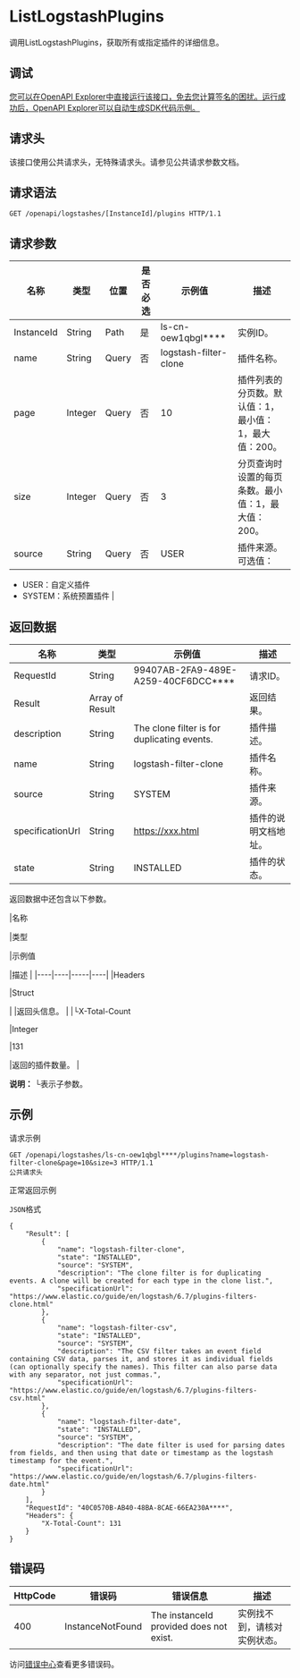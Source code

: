 # ListLogstashPlugins

调用ListLogstashPlugins，获取所有或指定插件的详细信息。

## 调试

[您可以在OpenAPI Explorer中直接运行该接口，免去您计算签名的困扰。运行成功后，OpenAPI Explorer可以自动生成SDK代码示例。](https://api.aliyun.com/#product=elasticsearch&api=ListLogstashPlugins&type=ROA&version=2017-06-13)

## 请求头

该接口使用公共请求头，无特殊请求头。请参见公共请求参数文档。

## 请求语法

```
GET /openapi/logstashes/[InstanceId]/plugins HTTP/1.1
```

## 请求参数

|名称|类型|位置|是否必选|示例值|描述|
|--|--|--|----|---|--|
|InstanceId|String|Path|是|ls-cn-oew1qbgl\*\*\*\*|实例ID。 |
|name|String|Query|否|logstash-filter-clone|插件名称。 |
|page|Integer|Query|否|10|插件列表的分页数。默认值：1，最小值：1，最大值：200。 |
|size|Integer|Query|否|3|分页查询时设置的每页条数。最小值：1，最大值：200。 |
|source|String|Query|否|USER|插件来源。可选值：

 -   USER：自定义插件
-   SYSTEM：系统预置插件 |

## 返回数据

|名称|类型|示例值|描述|
|--|--|---|--|
|RequestId|String|99407AB-2FA9-489E-A259-40CF6DCC\*\*\*\*|请求ID。 |
|Result|Array of Result| |返回结果。 |
|description|String|The clone filter is for duplicating events.|插件描述。 |
|name|String|logstash-filter-clone|插件名称。 |
|source|String|SYSTEM|插件来源。 |
|specificationUrl|String|https://xxx.html|插件的说明文档地址。 |
|state|String|INSTALLED|插件的状态。 |

返回数据中还包含以下参数。

|名称

|类型

|示例值

|描述 |
|----|----|-----|----|
|Headers

|Struct

| |返回头信息。 |
|└X-Total-Count

|Integer

|131

|返回的插件数量。 |

**说明：** └表示子参数。

## 示例

请求示例

```
GET /openapi/logstashes/ls-cn-oew1qbgl****/plugins?name=logstash-filter-clone&page=10&size=3 HTTP/1.1
公共请求头
```

正常返回示例

`JSON`格式

```
{
	"Result": [
		{
			"name": "logstash-filter-clone",
			"state": "INSTALLED",
			"source": "SYSTEM",
			"description": "The clone filter is for duplicating events. A clone will be created for each type in the clone list.",
			"specificationUrl": "https://www.elastic.co/guide/en/logstash/6.7/plugins-filters-clone.html"
		},
		{
			"name": "logstash-filter-csv",
			"state": "INSTALLED",
			"source": "SYSTEM",
			"description": "The CSV filter takes an event field containing CSV data, parses it, and stores it as individual fields (can optionally specify the names). This filter can also parse data with any separator, not just commas.",
			"specificationUrl": "https://www.elastic.co/guide/en/logstash/6.7/plugins-filters-csv.html"
		},
		{
			"name": "logstash-filter-date",
			"state": "INSTALLED",
			"source": "SYSTEM",
			"description": "The date filter is used for parsing dates from fields, and then using that date or timestamp as the logstash timestamp for the event.",
			"specificationUrl": "https://www.elastic.co/guide/en/logstash/6.7/plugins-filters-date.html"
		}
	],
	"RequestId": "40C0570B-AB40-48BA-8CAE-66EA230A****",
	"Headers": {
		"X-Total-Count": 131
	}
}
```

## 错误码

|HttpCode|错误码|错误信息|描述|
|--------|---|----|--|
|400|InstanceNotFound|The instanceId provided does not exist.|实例找不到，请核对实例状态。|

访问[错误中心](https://error-center.alibabacloud.com/status/product/elasticsearch)查看更多错误码。

